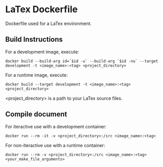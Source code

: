 # LaTex Dockerfile
Dockerfile used for a LaTex environment.

## Build Instructions

For a development image, execute: 

``docker build --build-arg id=`$id -u` --build-arg `$id -nu` --target development -t <image_name>:<tag> <project_directory>``

For a runtime image, execute: 

`docker build --target development -t <image_name>:<tag> <project_directory>`

<project_directory> is a path to your LaTex source files.

## Compile document

For iteractive use with a development container:

`docker run --rm -it -v <project_directory>:/src <image_name>:<tag>`

For non-iteractive use with a runtime container:

`docker run --rm -v <project_directory>:/src <image_name>:<tag> <your_make_file_arguments>`
